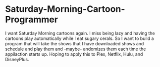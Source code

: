 # Saturday-Morning-Cartoon-Programmer
I want Saturday Morning cartoons again. I miss being lazy and having the cartoons play automatically while I eat sugary cerals. So I want to build a program that will take the shows that I have downloaded shows and schedule and play them and -maybe- andomizes them each time the appilaction starts up. Hoping to apply this to Plex, Netflix, Hulu, and DisneyPlus.
